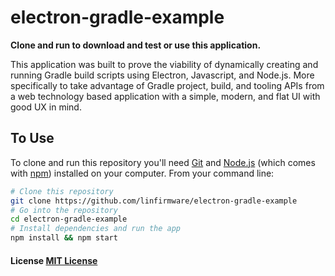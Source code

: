 # electron-gradle-example

**Clone and run to download and test or use this application.**

This application was built to prove the viability of dynamically creating and running Gradle build scripts using Electron, Javascript, and Node.js. More specifically to take advantage of Gradle project, build, and tooling APIs from a web technology based application with a simple, modern, and flat UI with good UX in mind.

## To Use

To clone and run this repository you'll need [Git](https://git-scm.com) and [Node.js](https://nodejs.org/en/download/) (which comes with [npm](http://npmjs.com)) installed on your computer. From your command line:

```bash
# Clone this repository
git clone https://github.com/linfirmware/electron-gradle-example
# Go into the repository
cd electron-gradle-example
# Install dependencies and run the app
npm install && npm start
```

#### License [MIT License](LICENSE.md)